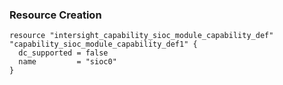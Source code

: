 ### Resource Creation

```hcl
resource "intersight_capability_sioc_module_capability_def" "capability_sioc_module_capability_def1" {
  dc_supported = false
  name         = "sioc0"
}
```